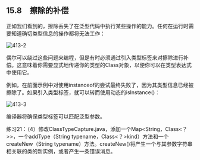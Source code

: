 ## 15.8　擦除的补偿

正如我们看到的，擦除丢失了在泛型代码中执行某些操作的能力。任何在运行时需要知道确切类型信息的操作都将无法工作：

![413-2](../Images/image03233.jpeg)

偶尔可以绕过这些问题来编程，但是有时必须通过引入类型标签来对擦除进行补偿。这意味着你需要显式地传递你的类型的Class对象，以便你可以在类型表达式中使用它。

例如，在前面示例中对使用instanceof的尝试最终失败了，因为其类型信息已经被擦除了。如果引入类型标签，就可以转而使用动态的isInstance()：

![413-3](../Images/image03234.jpeg)

编译器将确保类型标签可以匹配泛型参数。

练习21：（4）修改ClassTypeCapture.java，添加一个Map<String，Class<？>>，一个addType（String typename，Class<？>kind）方法和一个createNew（String typename）方法。createNew()将产生一个与其参数字符串相关联的类的新实例，或者产生一条错误消息。